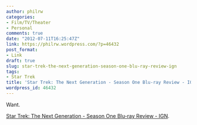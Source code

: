 ```yaml
---
author: philrw
categories:
- Film/TV/Theater
- Personal
comments: true
date: "2012-07-11T16:25:47Z"
link: https://philrw.wordpress.com/?p=46432
post_format:
- Link
draft: true
slug: star-trek-the-next-generation-season-one-blu-ray-review-ign
tags:
- Star Trek
title: 'Star Trek: The Next Generation - Season One Blu-ray Review - IGN'
wordpress_id: 46432
---
```


Want.

[Star Trek: The Next Generation - Season One Blu-ray Review - IGN](http://www.ign.com/articles/2012/07/09/star-trek-the-next-generation-season-one-blu-ray-review).

